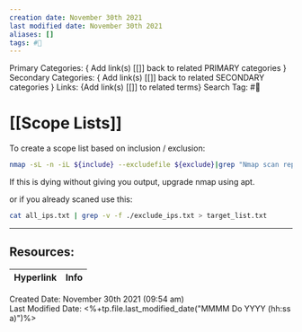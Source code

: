 ```yaml
---
creation date: November 30th 2021
last modified date: November 30th 2021
aliases: []
tags: #📖
---
```


Primary Categories: { Add link(s) [[]] back to related PRIMARY categories }
Secondary Categories:  { Add link(s) [[]] back to related SECONDARY categories }
Links: {Add link(s) [[]] to related terms}
Search Tag: #📖  

# [[Scope Lists]]  
To create a scope list based on inclusion / exclusion:

```bash 
nmap -sL -n -iL ${include} --excludefile ${exclude}|grep "Nmap scan report for"|cut -d" " -f5 > ${outfile} 2>.Error
```

If this is dying without giving you output, upgrade nmap using apt.

or if you already scaned use this:

```bash
cat all_ips.txt | grep -v -f ./exclude_ips.txt > target_list.txt
```

___

## Resources:

| Hyperlink | Info |
| --------- | ---- |


Created Date: November 30th 2021 (09:54 am)  
Last Modified Date: <%+tp.file.last_modified_date("MMMM Do YYYY (hh:ss a)")%>
